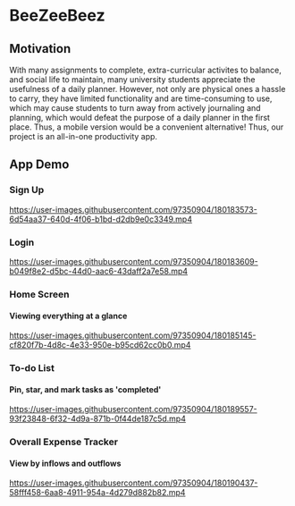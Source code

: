 # BeeZeeBeez

## Motivation
With many assignments to complete, extra-curricular activites to balance, and social life to maintain, many university
students appreciate the usefulness of a daily planner. However, not only are physical ones a hassle to carry, they have
limited functionality and are time-consuming to use, which may cause students to turn away from actively journaling 
and planning, which would defeat the purpose of a daily planner in the first place. Thus, a mobile version would be a
convenient alternative! Thus, our project is an all-in-one productivity app.

## App Demo
### Sign Up
https://user-images.githubusercontent.com/97350904/180183573-6d54aa37-640d-4f06-b1bd-d2db9e0c3349.mp4

### Login
https://user-images.githubusercontent.com/97350904/180183609-b049f8e2-d5bc-44d0-aac6-43daff2a7e58.mp4

### Home Screen
#### Viewing everything at a glance
https://user-images.githubusercontent.com/97350904/180185145-cf820f7b-4d8c-4e33-950e-b95cd62cc0b0.mp4

### To-do List
#### Pin, star, and mark tasks as 'completed'
https://user-images.githubusercontent.com/97350904/180189557-93f23848-6f32-4d9a-871b-0f44de187c5d.mp4

### Overall Expense Tracker
#### View by inflows and outflows
https://user-images.githubusercontent.com/97350904/180190437-58fff458-6aa8-4911-954a-4d279d882b82.mp4

